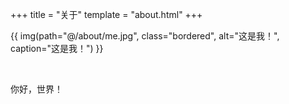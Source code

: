 +++
title = "关于"
template = "about.html"
+++

{{ img(path="@/about/me.jpg", class="bordered", alt="这是我！", caption="这是我！") }}

&nbsp;

你好，世界！